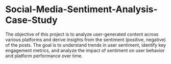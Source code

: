 # Social-Media-Sentiment-Analysis-Case-Study
The objective of this project is to analyze user-generated content across various platforms and derive insights from the sentiment (positive, negative) of the posts. The goal is to understand trends in user sentiment, identify key engagement metrics, and analyze the impact of sentiment on user behavior and platform performance over time.
